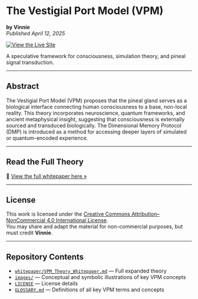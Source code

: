 # The Vestigial Port Model (VPM)
**by Vinnie**  
*Published April 12, 2025*

[![View the Live Site](https://img.shields.io/badge/View-GitHub%20Pages-blue)](https://n0iia.github.io/Vestigial-Port-Theory/)

A speculative framework for consciousness, simulation theory, and pineal signal transduction.

---

## Abstract
The Vestigial Port Model (VPM) proposes that the pineal gland serves as a biological interface connecting human consciousness to a base, non-local reality. This theory incorporates neuroscience, quantum frameworks, and ancient metaphysical insight, suggesting that consciousness is externally sourced and transduced biologically. The Dimensional Memory Protocol (DMP) is introduced as a method for accessing deeper layers of simulated or quantum-encoded experience.

---

## Read the Full Theory
📄 [View the full whitepaper here »](whitepaper/VPM_Theory_Whitepaper.md)

---

## License
This work is licensed under the [Creative Commons Attribution–NonCommercial 4.0 International License](https://creativecommons.org/licenses/by-nc/4.0/).  
You may share and adapt the material for non-commercial purposes, but must credit **Vinnie**.

---

## Repository Contents
- [`whitepaper/VPM_Theory_Whitepaper.md`](whitepaper/VPM_Theory_Whitepaper.md) — Full expanded theory
- [`images/`](images/) — Conceptual and symbolic illustrations of key VPM concepts
- [`LICENSE`](LICENSE) — License details
- [`GLOSSARY.md`](GLOSSARY.md) — Definitions of all key VPM terms and concepts
